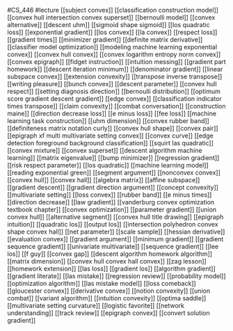#CS_446
#lecture
[[subject convex]]
[[classification construction model]]
[[convex hull intersection convex superset]]
[[bernoulli model]]
[[convex alternative]]
[[descent uhm]]
[[sigmoid shape sigmoid]]
[[los quadratic loss]]
[[exponential gradient]]
[[los convex]]
[[la convex]]
[[respect loss]]
[[gradient times]]
[[minimizer gradient]]
[[definite matrix derivative]]
[[classifier model optimization]]
[[modeling machine learning exponential convex]]
[[convex hull convex]]
[[convex logarithm entropy norm convex]]
[[convex epigraph]]
[[fidget instruction]]
[[intuition messing]]
[[gradient part homework]]
[[descent iteration minimum]]
[[denominator gradient]]
[[linear subspace convex]]
[[extension convexity]]
[[transpose inverse transpose]]
[[writing pleasure]]
[[bunch convex]]
[[descent parameter]]
[[convex hull respect]]
[[setting diagnosis direction]]
[[bernoulli distribution]]
[[optimum score gradient descent gradient]]
[[edge convex]]
[[classification indicator times transpose]]
[[claim convexity]]
[[combat conversation]]
[[construction maine]]
[[direction decrease loss]]
[[e minus loss]]
[[fee loss]]
[[machine learning task construction]]
[[uhm dimension]]
[[convex rubber band]]
[[definiteness matrix notation curly]]
[[convex hull shape]]
[[convex pair]]
[[epigraph xf multi multivariate setting convex]]
[[convex curve]]
[[edge detection foreground background classification]]
[[squirt las quadratic]]
[[convex mixture]]
[[convex superset]]
[[descent algorithm machine learning]]
[[matrix eigenvalue]]
[[bump minimizer]]
[[regression gradient]]
[[risk respect parameter]]
[[los quadratic]]
[[machine learning model]]
[[reading exponential green]]
[[segment argument]]
[[nonconvex convex]]
[[convex hull]]
[[convex hall]]
[[algebra matrix]]
[[affine subspace]]
[[gradient descent]]
[[gradient direction argument]]
[[concept convexity]]
[[multivariate setting]]
[[loss convex]]
[[rubber band]]
[[e minus times]]
[[direction decrease]]
[[law gradient]]
[[vanderburg convex optimization textbook chapter]]
[[convex optimization]]
[[parameter gradient]]
[[union convex hull]]
[[alternative segment]]
[[convex hull title drawing]]
[[epigraph intuition]]
[[quadratic los]]
[[output los]]
[[intersection polyhedron convex shape convex hall]]
[[net parameter]]
[[scale sample]]
[[hessian derivative]]
[[evaluation convex]]
[[gradient argument]]
[[minimum gradient]]
[[gradient sequence gradient]]
[[univariate multivariate]]
[[sequence gradient]]
[[lee los]]
[[f guy]]
[[convex gap]]
[[descent algorithm homework algorithm]]
[[matrix dimension]]
[[convex hull convex hall convex]]
[[zag lesson]]
[[homework extension]]
[[las loss]]
[[gradient los]]
[[algorithm gradient]]
[[gradient literate]]
[[las mistake]]
[[regression review]]
[[probability model]]
[[optimization algorithm]]
[[las mistake model]]
[[loss comeback]]
[[gloucester convex]]
[[derivative convex]]
[[notion convexity]]
[[union combat]]
[[variant algorithm]]
[[intuition convexity]]
[[optima saddle]]
[[multivariate setting curvature]]
[[logistic favorite]]
[[network understanding]]
[[track review]]
[[epigraph convex]]
[[convert solution gradient]]
